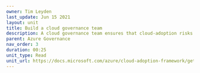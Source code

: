 ```yaml
---
owner: Tim Leyden
last_update: Jun 15 2021
layout: unit
title: Build a cloud governance team
description: A cloud governance team ensures that cloud-adoption risks and risk tolerance are properly evaluated and managed. The team identifies risks that can't be tolerated by the business, and it converts risks into governing corporate policies.
parent: Azure Governance
nav_order: 3
duration: 00:25
unit_type: Read
unit_url: https://docs.microsoft.com/azure/cloud-adoption-framework/get-started/team/cloud-governance
---
```

